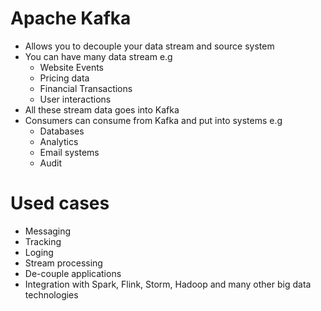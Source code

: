 
# Apache Kafka
- Allows you to decouple your data stream and source system
- You can have many data stream e.g
    - Website Events
    - Pricing data
    - Financial Transactions
    - User interactions
- All these stream data goes into Kafka
- Consumers can consume from Kafka and put into systems e.g
    - Databases
    - Analytics
    - Email systems
    - Audit
# Used cases
- Messaging
- Tracking
- Loging
- Stream processing
- De-couple applications
- Integration with Spark, Flink, Storm, Hadoop and many other big data technologies
